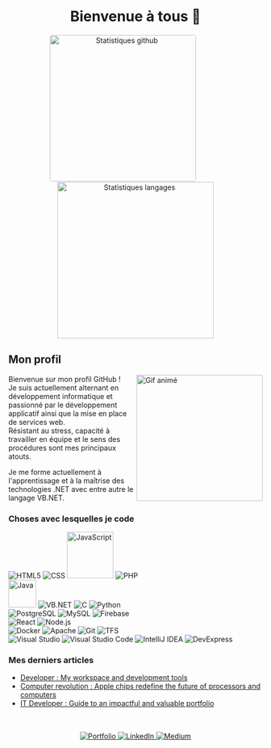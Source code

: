 <div align="center">
	<h1>Bienvenue à tous 👋</h1>
	<img src="http://github-profile-summary-cards.vercel.app/api/cards/stats?username=iklsi&theme=radical" alt="Statistiques github" width="290" style="margin-right: 50px; border: 0.8px solid white; border-radius: 5px;">
	<img src="https://github-readme-stats.vercel.app/api/top-langs?username=iklsi&show_icons=true&locale=en&layout=compact&theme=radical" alt="Statistiques langages" width="310">
</div>

## Mon profil

<img align="right" src="https://png.pngtree.com/png-vector/20230620/ourmid/pngtree-male-developer-flat-style-illustration-vector-png-image_7296667.png" alt="Gif animé" width="250" height="250" />

Bienvenue sur mon profil GitHub !<br>
Je suis actuellement alternant en développement informatique et passionné par le développement applicatif ainsi que la mise en place de services web.<br>
Résistant au stress, capacité à travailler en équipe et le sens des procédures sont mes principaux atouts.

Je me forme actuellement à l'apprentissage et à la maîtrise des technologies .NET avec entre autre le langage VB.NET.

### Choses avec lesquelles je code

<p>
	<img alt="HTML5" src="https://img.shields.io/badge/-HTML5-E34F26?style=flat-square&logo=html5&logoColor=white" />
	<img alt="CSS" src="https://img.shields.io/badge/-CSS-1572B6?style=flat-square&logo=css3&logoColor=white" />
	<img alt="JavaScript" src="https://img.shields.io/badge/JavaScript-323330?style=for-the-badge&logo=javascript&logoColor=F7DF1E" width="92px" />
	<img alt="PHP" src="https://img.shields.io/badge/-PHP-777BB4?style=flat-square&logo=php&logoColor=white" /><br>
	<img alt="Java" src="https://img.shields.io/badge/Java-ED8B00?style=for-the-badge&logo=openjdk&logoColor=white" width="55px" />
	<img alt="VB.NET" src="https://img.shields.io/badge/-VB.NET-5C2D91?style=flat-square&logo=.net&logoColor=white" />
	<img alt="C" src="https://img.shields.io/badge/-C-A8B9CC?style=flat-square&logo=c&logoColor=white" />
	<img alt="Python" src="https://img.shields.io/badge/-Python-3776AB?style=flat-square&logo=python&logoColor=white" /><br>
	<img alt="PostgreSQL" src="https://img.shields.io/badge/-PostgreSQL-336791?style=flat-square&logo=postgresql&logoColor=white" />
	<img alt="MySQL" src="https://img.shields.io/badge/-MySQL-4479A1?style=flat-square&logo=mysql&logoColor=white" />
	<img alt="Firebase" src="https://img.shields.io/badge/-Firebase-FFCA28?style=flat-square&logo=firebase&logoColor=black" /><br>
	<img alt="React" src="https://img.shields.io/badge/-React-45b8d8?style=flat-square&logo=react&logoColor=white" />
	<img alt="Node.js" src="https://img.shields.io/badge/-Nodejs-43853d?style=flat-square&logo=Node.js&logoColor=white" /><br>
	<img alt="Docker" src="https://img.shields.io/badge/-Docker-2496ED?style=flat-square&logo=docker&logoColor=white" />
	<img alt="Apache" src="https://img.shields.io/badge/-Apache-D22128?style=flat-square&logo=apache&logoColor=white" />
	<img alt="Git" src="https://img.shields.io/badge/-Git-F05032?style=flat-square&logo=git&logoColor=white" />
	<img alt="TFS" src="https://img.shields.io/badge/-TFS-5C2D91?style=flat-square&logo=azure-devops&logoColor=white" /><br>
	<img alt="Visual Studio" src="https://img.shields.io/badge/-Visual%20Studio-5C2D91?style=flat-square&logo=visual-studio&logoColor=white" />
	<img alt="Visual Studio Code" src="https://img.shields.io/badge/-Visual%20Studio%20Code-007ACC?style=flat-square&logo=visual-studio-code&logoColor=white" />
	<img alt="IntelliJ IDEA" src="https://img.shields.io/badge/-IntelliJ%20IDEA-000000?style=flat-square&logo=intellij-idea&logoColor=white" />
	<img alt="DevExpress" src="https://img.shields.io/badge/-DevExpress-4E8EF7?style=flat-square&logo=devexpress&logoColor=white" />
</p>

### Mes derniers articles

<ul>
	<li><a href="https://medium.com/@kyliannlvs2/developer-my-workspace-and-development-tools-a028e57905ba">Developer : My workspace and development tools</a></li>
	<li><a href="https://medium.com/@kyliannlvs2/computer-revolution-apple-chips-redefine-the-future-of-processors-and-computers-15db82a143bb">Computer revolution : Apple chips redefine the future of processors and computers</a></li>
	<li><a href="https://medium.com/@kyliannlvs2/it-developer-guide-to-an-impactful-and-valuable-portfolio-f8cd6217ef8d">IT Developer : Guide to an impactful and valuable portfolio</a></li>
</ul><br><br>

<div align="center">
	<a href="https://iklsi.github.io/Portfolio/">
		<img src="https://img.shields.io/badge/Portfolio-000?style=for-the-badge&logo=Portfolio&logoColor=white" alt="Portfolio">
	</a>
	<a href="https://www.linkedin.com/in/kyliann-levesque-87711a277/">
		<img src="https://img.shields.io/badge/linkedin-0A66C2?style=for-the-badge&logo=linkedin&logoColor=white" alt="LinkedIn">
	</a>
	<a href="https://medium.com/@kyliannlvs2">
		<img src="https://img.shields.io/badge/medium-000?style=for-the-badge&logo=medium&logoColor=white" alt="Medium">
	</a>
</div>
